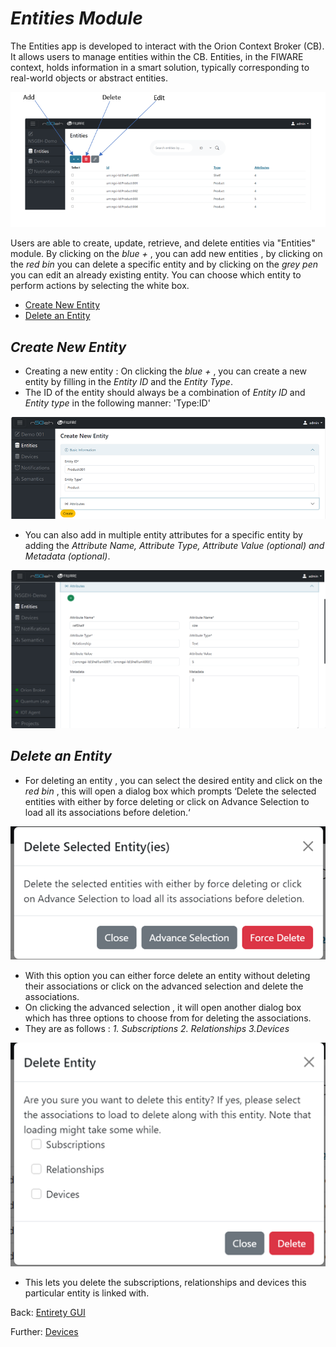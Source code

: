 # *Entities Module*

The Entities app is developed to interact with the Orion Context Broker (CB).
It allows users to manage entities within the CB.
Entities, in the FIWARE context, holds information in a smart solution, typically corresponding to real-world objects or abstract entities.

![Alt text](images/image-5.png)

Users are able to create, update, retrieve, and delete entities via "Entities" module. By clicking on the *blue +* , you can add new entities , by clicking on the *red bin* you can delete a specific entity and by clicking on the *grey pen* you can edit an already existing entity. You can choose which entity to perform actions by selecting the white box.

- [Create New Entity](#Create_New_Entity)
- [Delete an Entity](#Delete_an_Entity)


## *Create New Entity*
-	Creating a new entity : On clicking the *blue +* , you can create a new entity by filling in the *Entity ID* and the *Entity Type*. 
- The ID of the entity should always be a combination of *Entity ID* and *Entity type* in the following manner: 'Type:ID'

![Alt text](images/image-6.png)

-	You can also add in multiple entity attributes for a specific entity by adding the *Attribute Name, Attribute Type, Attribute Value (optional) and Metadata (optional)*.

![Alt text](images/image-7.png)

## *Delete an Entity*
-	For deleting an entity , you can select the desired entity and click on the *red bin* , this will open a dialog box which prompts ‘Delete the selected entities with either by force deleting or click on Advance Selection to load all its associations before deletion.‘ 
 
![Alt text](images/image-8.png)

-	With this option you can either force delete an entity without deleting their associations or click on the advanced selection and delete the associations.
-	On clicking the advanced selection , it will open another dialog box which has three options to choose from for deleting the associations.
-	They are as follows :  *1. Subscriptions 2. Relationships 3.Devices*

![Alt text](images/image-10.png)

-	This lets you delete the subscriptions, relationships and devices this particular entity is linked with.

Back: [Entirety GUI](https://github.com/N5GEH/n5geh.tools.entirety/blob/106-documentation-GUI/docs/GUI_TUTORIALS.md/#Modules)

Further: [Devices](GUI_TUTORIALS/DEVICES.md)
